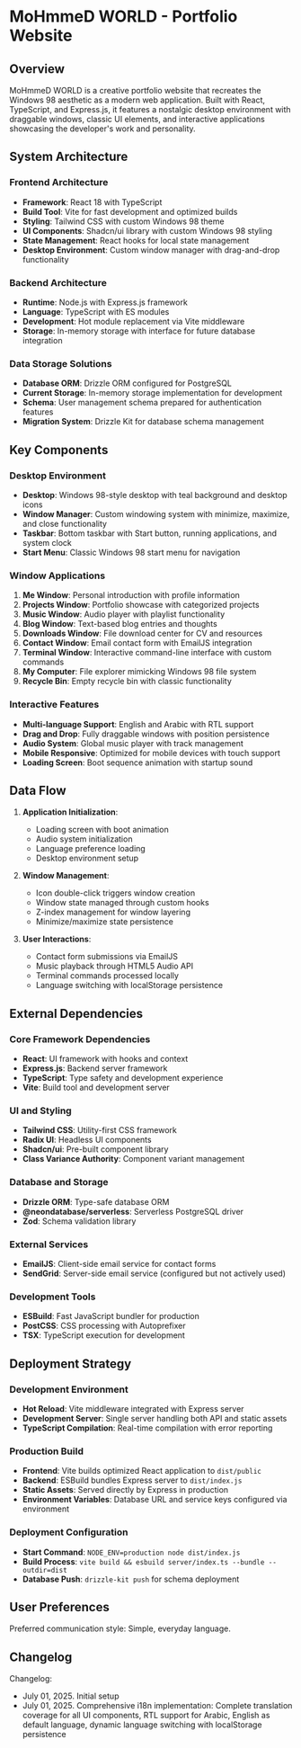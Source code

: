 # MoHmmeD WORLD - Portfolio Website

## Overview

MoHmmeD WORLD is a creative portfolio website that recreates the Windows 98 aesthetic as a modern web application. Built with React, TypeScript, and Express.js, it features a nostalgic desktop environment with draggable windows, classic UI elements, and interactive applications showcasing the developer's work and personality.

## System Architecture

### Frontend Architecture
- **Framework**: React 18 with TypeScript
- **Build Tool**: Vite for fast development and optimized builds
- **Styling**: Tailwind CSS with custom Windows 98 theme
- **UI Components**: Shadcn/ui library with custom Windows 98 styling
- **State Management**: React hooks for local state management
- **Desktop Environment**: Custom window manager with drag-and-drop functionality

### Backend Architecture
- **Runtime**: Node.js with Express.js framework
- **Language**: TypeScript with ES modules
- **Development**: Hot module replacement via Vite middleware
- **Storage**: In-memory storage with interface for future database integration

### Data Storage Solutions
- **Database ORM**: Drizzle ORM configured for PostgreSQL
- **Current Storage**: In-memory storage implementation for development
- **Schema**: User management schema prepared for authentication features
- **Migration System**: Drizzle Kit for database schema management

## Key Components

### Desktop Environment
- **Desktop**: Windows 98-style desktop with teal background and desktop icons
- **Window Manager**: Custom windowing system with minimize, maximize, and close functionality
- **Taskbar**: Bottom taskbar with Start button, running applications, and system clock
- **Start Menu**: Classic Windows 98 start menu for navigation

### Window Applications
1. **Me Window**: Personal introduction with profile information
2. **Projects Window**: Portfolio showcase with categorized projects
3. **Music Window**: Audio player with playlist functionality
4. **Blog Window**: Text-based blog entries and thoughts
5. **Downloads Window**: File download center for CV and resources
6. **Contact Window**: Email contact form with EmailJS integration
7. **Terminal Window**: Interactive command-line interface with custom commands
8. **My Computer**: File explorer mimicking Windows 98 file system
9. **Recycle Bin**: Empty recycle bin with classic functionality

### Interactive Features
- **Multi-language Support**: English and Arabic with RTL support
- **Drag and Drop**: Fully draggable windows with position persistence
- **Audio System**: Global music player with track management
- **Mobile Responsive**: Optimized for mobile devices with touch support
- **Loading Screen**: Boot sequence animation with startup sound

## Data Flow

1. **Application Initialization**: 
   - Loading screen with boot animation
   - Audio system initialization
   - Language preference loading
   - Desktop environment setup

2. **Window Management**:
   - Icon double-click triggers window creation
   - Window state managed through custom hooks
   - Z-index management for window layering
   - Minimize/maximize state persistence

3. **User Interactions**:
   - Contact form submissions via EmailJS
   - Music playback through HTML5 Audio API
   - Terminal commands processed locally
   - Language switching with localStorage persistence

## External Dependencies

### Core Framework Dependencies
- **React**: UI framework with hooks and context
- **Express.js**: Backend server framework
- **TypeScript**: Type safety and development experience
- **Vite**: Build tool and development server

### UI and Styling
- **Tailwind CSS**: Utility-first CSS framework
- **Radix UI**: Headless UI components
- **Shadcn/ui**: Pre-built component library
- **Class Variance Authority**: Component variant management

### Database and Storage
- **Drizzle ORM**: Type-safe database ORM
- **@neondatabase/serverless**: Serverless PostgreSQL driver
- **Zod**: Schema validation library

### External Services
- **EmailJS**: Client-side email service for contact forms
- **SendGrid**: Server-side email service (configured but not actively used)

### Development Tools
- **ESBuild**: Fast JavaScript bundler for production
- **PostCSS**: CSS processing with Autoprefixer
- **TSX**: TypeScript execution for development

## Deployment Strategy

### Development Environment
- **Hot Reload**: Vite middleware integrated with Express server
- **Development Server**: Single server handling both API and static assets
- **TypeScript Compilation**: Real-time compilation with error reporting

### Production Build
- **Frontend**: Vite builds optimized React application to `dist/public`
- **Backend**: ESBuild bundles Express server to `dist/index.js`
- **Static Assets**: Served directly by Express in production
- **Environment Variables**: Database URL and service keys configured via environment

### Deployment Configuration
- **Start Command**: `NODE_ENV=production node dist/index.js`
- **Build Process**: `vite build && esbuild server/index.ts --bundle --outdir=dist`
- **Database Push**: `drizzle-kit push` for schema deployment

## User Preferences

Preferred communication style: Simple, everyday language.

## Changelog

Changelog:
- July 01, 2025. Initial setup
- July 01, 2025. Comprehensive i18n implementation: Complete translation coverage for all UI components, RTL support for Arabic, English as default language, dynamic language switching with localStorage persistence